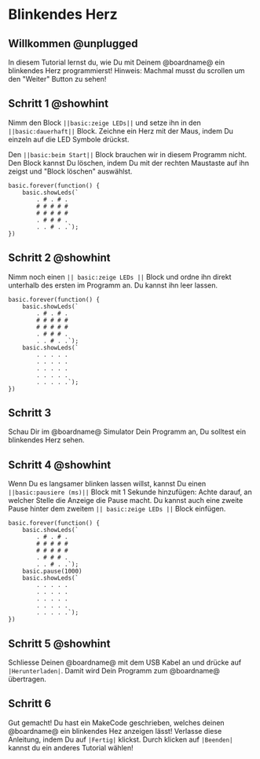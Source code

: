 # Blinkendes Herz

## Willkommen @unplugged
In diesem Tutorial lernst du, wie Du mit Deinem @boardname@ ein blinkendes Herz programmierst!
Hinweis: Machmal musst du scrollen um den "Weiter" Button zu sehen!


## Schritt 1 @showhint

Nimm den Block ``||basic:zeige LEDs||`` und setze ihn in den ``||basic:dauerhaft||`` Block.
Zeichne ein Herz mit der Maus, indem Du einzeln auf die LED Symbole drückst.

Den ``||basic:beim Start||`` Block brauchen wir in diesem Programm nicht. Den Block kannst Du löschen, indem Du mit der rechten Maustaste auf ihn zeigst und "Block löschen" auswählst.

```blocks
basic.forever(function() {
    basic.showLeds(`
        . # . # .
        # # # # #
        # # # # #
        . # # # .
        . . # . .`);
})
```


## Schritt 2 @showhint

Nimm noch einen ``|| basic:zeige LEDs ||`` Block und ordne ihn direkt unterhalb des ersten im Programm an. Du kannst ihn leer lassen.

```blocks
basic.forever(function() {
    basic.showLeds(`
        . # . # .
        # # # # #
        # # # # #
        . # # # .
        . . # . .`);
    basic.showLeds(`
        . . . . .
        . . . . .
        . . . . .
        . . . . .
        . . . . .`);
})
```

## Schritt 3

Schau Dir im @boardname@ Simulator Dein Programm an, Du solltest ein blinkendes Herz sehen.


## Schritt 4 @showhint

Wenn Du es langsamer blinken lassen willst, kannst Du einen ``||basic:pausiere (ms)||`` Block mit 1 Sekunde hinzufügen:
Achte darauf, an welcher Stelle die Anzeige die Pause macht. Du kannst auch eine zweite Pause hinter dem zweitem ``|| basic:zeige LEDs ||`` Block einfügen.

```blocks
basic.forever(function() {
    basic.showLeds(`
        . # . # .
        # # # # #
        # # # # #
        . # # # .
        . . # . .`);
    basic.pause(1000)
    basic.showLeds(`
        . . . . .
        . . . . .
        . . . . .
        . . . . .
        . . . . .`);
})
```


## Schritt 5 @showhint

Schliesse Deinen @boardname@ mit dem USB Kabel an und drücke auf ``|Herunterladen|``. 
Damit wird Dein Programm zum @boardname@ übertragen.


## Schritt 6

Gut gemacht! Du hast ein MakeCode geschrieben, welches deinen @boardname@ ein blinkendes Hez anzeigen lässt!
Verlasse diese Anleitung, indem Du auf ``|Fertig|`` klickst. Durch klicken auf ``|Beenden|`` kannst du ein anderes Tutorial wählen!

